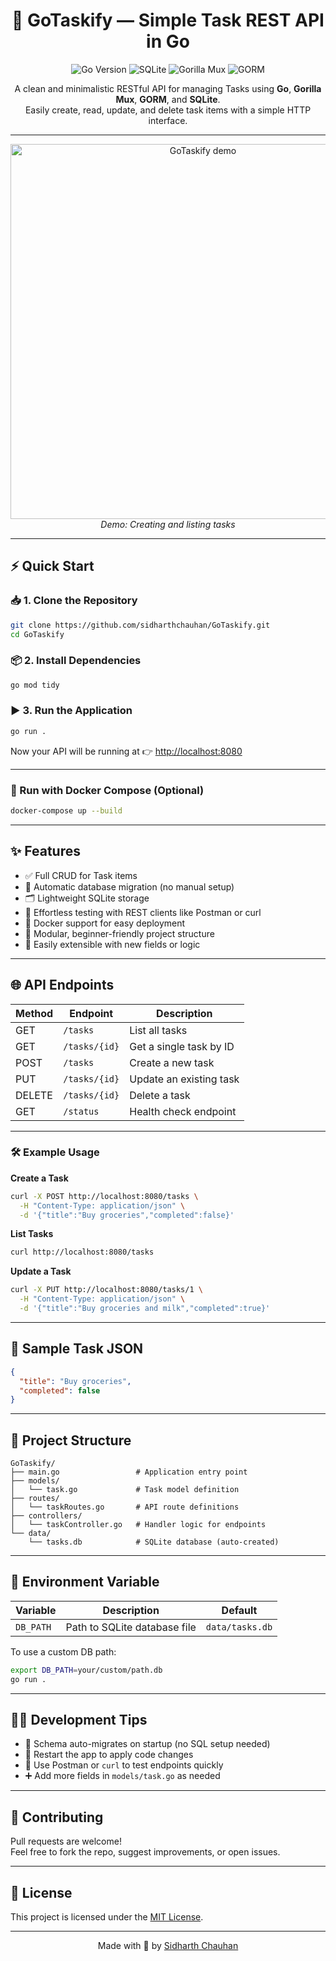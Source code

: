 <h1 align="center">📌 GoTaskify — Simple Task REST API in Go</h1>

<p align="center">
  <img src="https://img.shields.io/badge/Go-1.18+-00ADD8?style=for-the-badge&logo=go" alt="Go Version">
  <img src="https://img.shields.io/badge/SQLite-Embedded_DB-003B57?style=for-the-badge&logo=sqlite" alt="SQLite">
  <img src="https://img.shields.io/badge/Mux-Gorilla-blue?style=for-the-badge" alt="Gorilla Mux">
  <img src="https://img.shields.io/badge/GORM-ORM-orange?style=for-the-badge" alt="GORM">
</p>

<p align="center">
  A clean and minimalistic RESTful API for managing Tasks using <strong>Go</strong>, <strong>Gorilla Mux</strong>, <strong>GORM</strong>, and <strong>SQLite</strong>.<br>
  Easily create, read, update, and delete task items with a simple HTTP interface.
</p>

---

<p align="center">
  <img src="https://github.com/sidharthchauhan/GoTaskify/raw/main/demo.gif" alt="GoTaskify demo" width="600"/>
  <br>
  <em>Demo: Creating and listing tasks</em>
</p>

---

## ⚡ Quick Start

### 📥 1. Clone the Repository

```bash
git clone https://github.com/sidharthchauhan/GoTaskify.git
cd GoTaskify
```

### 📦 2. Install Dependencies

```bash
go mod tidy
```

### ▶️ 3. Run the Application

```bash
go run .
```

Now your API will be running at 👉 [http://localhost:8080](http://localhost:8080)

---

### 🐳 Run with Docker Compose (Optional)

```bash
docker-compose up --build
```

---

## ✨ Features

- ✅ Full CRUD for Task items  
- 🧠 Automatic database migration (no manual setup)  
- 🗂 Lightweight SQLite storage  
- 🧪 Effortless testing with REST clients like Postman or curl  
- 🐳 Docker support for easy deployment  
- 🧱 Modular, beginner-friendly project structure  
- 🚀 Easily extensible with new fields or logic  

---

## 🌐 API Endpoints

| Method | Endpoint         | Description                  |
|--------|------------------|------------------------------|
| GET    | `/tasks`         | List all tasks               |
| GET    | `/tasks/{id}`    | Get a single task by ID      |
| POST   | `/tasks`         | Create a new task            |
| PUT    | `/tasks/{id}`    | Update an existing task      |
| DELETE | `/tasks/{id}`    | Delete a task                |
| GET    | `/status`        | Health check endpoint        |

---

### 🛠️ Example Usage

**Create a Task**
```bash
curl -X POST http://localhost:8080/tasks \
  -H "Content-Type: application/json" \
  -d '{"title":"Buy groceries","completed":false}'
```

**List Tasks**
```bash
curl http://localhost:8080/tasks
```

**Update a Task**
```bash
curl -X PUT http://localhost:8080/tasks/1 \
  -H "Content-Type: application/json" \
  -d '{"title":"Buy groceries and milk","completed":true}'
```

---

## 🧪 Sample Task JSON

```json
{
  "title": "Buy groceries",
  "completed": false
}
```

---

## 🧱 Project Structure

```
GoTaskify/
├── main.go                 # Application entry point
├── models/
│   └── task.go             # Task model definition
├── routes/
│   └── taskRoutes.go       # API route definitions
├── controllers/
│   └── taskController.go   # Handler logic for endpoints
└── data/
    └── tasks.db            # SQLite database (auto-created)
```

---

## 🔧 Environment Variable

| Variable  | Description                    | Default           |
|-----------|--------------------------------|-------------------|
| `DB_PATH` | Path to SQLite database file   | `data/tasks.db`   |

To use a custom DB path:

```bash
export DB_PATH=your/custom/path.db
go run .
```

---

## 👨‍💻 Development Tips

- 💾 Schema auto-migrates on startup (no SQL setup needed)  
- 🔁 Restart the app to apply code changes  
- 🧪 Use Postman or `curl` to test endpoints quickly  
- ➕ Add more fields in `models/task.go` as needed  

---

## 🤝 Contributing

Pull requests are welcome!  
Feel free to fork the repo, suggest improvements, or open issues.

---

## 📄 License

This project is licensed under the [MIT License](LICENSE).

---

<p align="center">
  Made with 💙 by <a href="https://github.com/sidharthchauhan">Sidharth Chauhan</a>
</p>
